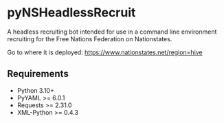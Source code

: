 # pyNSHeadlessRecruit

A headless recruiting bot intended for use in a command line environment recruiting for the Free Nations Federation on Nationstates.

Go to where it is deployed: <https://www.nationstates.net/region=hive>

## Requirements

- Python 3.10+
- PyYAML >= 6.0.1
- Requests >= 2.31.0
- XML-Python >= 0.4.3
